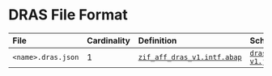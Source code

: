 # DRAS File Format

File | Cardinality | Definition | Schema | Example
:--- | :--- | :--- | :--- | :---
`<name>.dras.json` | 1 | [`zif_aff_dras_v1.intf.abap`](./type/zif_aff_dras_v1.intf.abap) | [`dras-v1.json`](./dras-v1.json) | [`z_aff_example_dras.dras.json`](./examples/z_aff_example_dras.dras.json)
